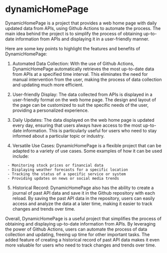 # dynamicHomePage
DynamicHomePage is a project that provides a web home page with daily updated data from APIs, using Github Actions to automate the process. The main idea behind the project is to simplify the process of obtaining up-to-date information from APIs and displaying it in a user-friendly manner.

Here are some key points to highlight the features and benefits of DynamicHomePage:

   1. Automated Data Collection: With the use of Github Actions, DynamicHomePage automatically retrieves the most up-to-date data from APIs at a specified time interval. This eliminates the need for manual intervention from the user, making the process of data collection and updating much more efficient.

   2.  User-friendly Display: The data collected from APIs is displayed in a user-friendly format on the web home page. The design and layout of the page can be customized to suit the specific needs of the user, providing a personalized experience.

   3. Daily Updates: The data displayed on the web home page is updated every day, ensuring that users always have access to the most up-to-date information. This is particularly useful for users who need to stay informed about a particular topic or industry.

   4. Versatile Use Cases: DynamicHomePage is a flexible project that can be adapted to a variety of use cases. Some examples of how it can be used include:

     - Monitoring stock prices or financial data
     - Displaying weather forecasts for a specific location
     - Tracking the status of a specific service or system
     - Providing updates on news or social media trends

   5. Historical Record: DynamicHomePage also has the ability to create a journal of past API data and save it in the Github repository with each reload. By saving the past API data in the repository, users can easily access and analyze the data at a later time, making it easier to track changes and trends over time.

  Overall, DynamicHomePage is a useful project that simplifies the process of obtaining and displaying up-to-date information from APIs. By leveraging the power of Github Actions, users can automate the process of data collection and updating, freeing up time for other important tasks. The added feature of creating a historical record of past API data makes it even more valuable for users who need to track changes and trends over time.
